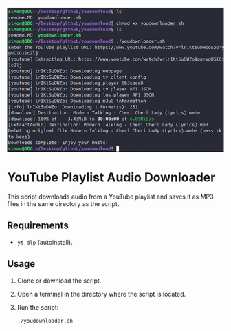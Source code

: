 ![usage](image.png)

# YouTube Playlist Audio Downloader

This script downloads audio from a YouTube playlist and saves it as MP3 files in the same directory as the script.

## Requirements

- `yt-dlp` (autoinstall).

## Usage

1. Clone or download the script.
2. Open a terminal in the directory where the script is located.
3. Run the script:

   ```bash
   ./youdownloader.sh

